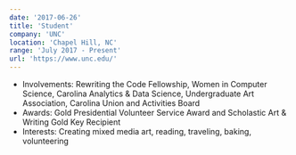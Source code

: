 ```yaml
---
date: '2017-06-26'
title: 'Student'
company: 'UNC'
location: 'Chapel Hill, NC'
range: 'July 2017 - Present'
url: 'https://www.unc.edu/'
---
```


- Involvements: Rewriting the Code Fellowship, Women in Computer Science, Carolina Analytics & Data Science, Undergraduate Art Association, Carolina Union and Activities Board
- Awards: Gold Presidential Volunteer Service Award and Scholastic Art & Writing Gold Key Recipient
- Interests: Creating mixed media art, reading, traveling, baking, volunteering
